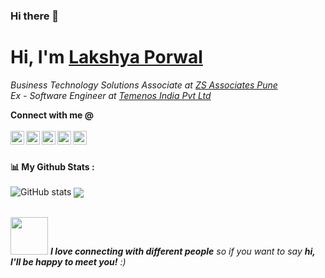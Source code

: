 ### Hi there 👋

<!--
**guplakshya/guplakshya** is a ✨ _special_ ✨ repository because its `README.md` (this file) appears on your GitHub profile.

Here are some ideas to get you started:

- 🔭 I’m currently working on ...
- 🌱 I’m currently learning ...
- 👯 I’m looking to collaborate on ...
- 🤔 I’m looking for help with ...
- 💬 Ask me about ...
- 📫 How to reach me: ...
- 😄 Pronouns: ...
- ⚡ Fun fact: ...
-->

# <h1>Hi, I'm <a href="https://github.com/guplakshya">Lakshya Porwal<a></h1>

<p>
<em>Business Technology Solutions Associate at <a href="https://www.zs.com/">ZS Associates Pune</a>
</br>
Ex - Software Engineer at <a href="https://www.temenos.com/">Temenos India Pvt Ltd</a></em>
</p>

**Connect with me @** 
<br> <br>
<a href="https://www.linkedin.com/in/lakshya-porwal/">
  <img align="left" alt="lakshya's LinkedIn" width="22px" src="https://cdn.jsdelivr.net/npm/simple-icons@v3/icons/linkedin.svg" />
</a>
<a href="https://github.com/guplakshya">
  <img align="left" alt="lakshya's Github" width="22px" src="https://cdn.jsdelivr.net/npm/simple-icons@v3/icons/github.svg" />
</a>
<a href="mailto:guplakshya@gmail.com">
  <img align="left" alt="lakshya's Gmail" width="22px" src="https://cdn.jsdelivr.net/npm/simple-icons@v3/icons/gmail.svg" />
</a>
<a href="https://www.reddit.com/user/lakshya_p">
  <img align="left" alt="lakshya's Reddit" width="22px" src="https://cdn.jsdelivr.net/npm/simple-icons@v3/icons/reddit.svg" />
</a>
<a href="https://discord.com/channels/@guplakshya">
  <img align="left" alt="lakshya's Discord" width="22px" src="https://cdn.jsdelivr.net/npm/simple-icons@v3/icons/discord.svg" />
</a>
<br><br>

<strong>📊 My Github Stats :</strong><br><br>
![GitHub stats](https://github-readme-stats.vercel.app/api?username=guplakshya&show_icons=true&count_private=true&include_all_commits=true&theme=radical)
<img align="center" src="https://github-readme-streak-stats.herokuapp.com/?user=guplakshya&theme=radical&hide_border=true"/><br><br>
</p>


<img src="https://media.giphy.com/media/LnQjpWaON8nhr21vNW/giphy.gif" width="60"> <em><b>I love connecting with different people</b> so if you want to say <b>hi, I'll be happy to meet you!</b> :)</em>
